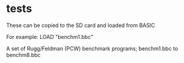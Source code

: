 # tests

These can be copied to the SD card and loaded from BASIC

For example: LOAD "benchm1.bbc"

A set of Rugg/Feldman (PCW) benchmark programs; benchm1.bbc to benchm8.bbc